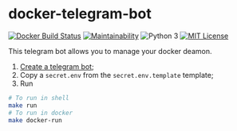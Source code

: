 docker-telegram-bot
===================

[![Docker Build Status](https://img.shields.io/docker/cloud/build/altaris/docker-telegram-bot)](https://hub.docker.com/r/altaris/docker-telegram-bot/)
[![Maintainability](https://api.codeclimate.com/v1/badges/ca764082909cf0056c51/maintainability)](https://codeclimate.com/github/altaris/docker-telegram-bot/maintainability)
![Python 3](https://badgen.net/badge/Python/3/blue)
[![MIT License](https://badgen.net/badge/license/MIT/blue)](https://choosealicense.com/licenses/mit/)

This telegram bot allows you to manage your docker deamon.

1. [Create a telegram bot](https://telegram.me/botfather);
2. Copy a `secret.env` from the `secret.env.template` template;
3. Run
```sh
# To run in shell
make run
# To run in docker
make docker-run
```
